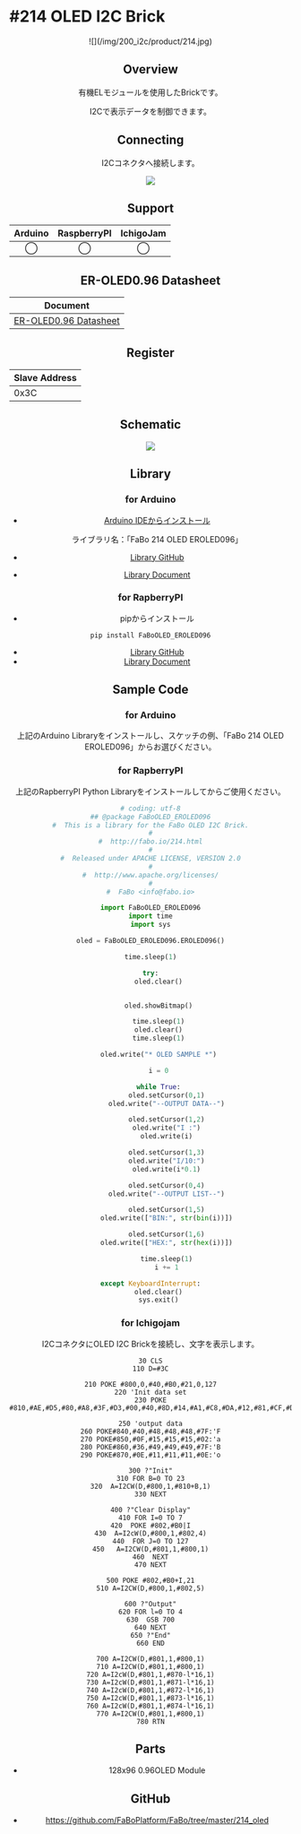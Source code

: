 # #214 OLED I2C Brick

<center>![](/img/200_i2c/product/214.jpg)
<!--COLORME-->

## Overview
有機ELモジュールを使用したBrickです。

I2Cで表示データを制御できます。

## Connecting
I2Cコネクタへ接続します。

![](/img/200_i2c/connect/214_oled_connect.jpg)

## Support
|Arduino|RaspberryPI|IchigoJam|
|:--:|:--:|:--:|
|◯|◯|◯|

## ER-OLED0.96 Datasheet
| Document |
| -- |
| [ER-OLED0.96 Datasheet](http://www.buydisplay.com/download/manual/ER-OLED0.96_Series_Datasheet.pdf) |

## Register
| Slave Address |
| -- |
| 0x3C |

## Schematic
![](/img/200_i2c/schematic/214_oled.png)

## Library
### for Arduino
- [Arduino IDEからインストール](http://fabo.io/library_install.html)

  ライブラリ名：「FaBo 214 OLED EROLED096」

- [Library GitHub](https://github.com/FaBoPlatform/FaBoOLED-EROLED096-Library)
- [Library Document](http://fabo.io/doxygen/FaBoOLED-EROLED096-Library)

### for RapberryPI
- pipからインストール
```
pip install FaBoOLED_EROLED096
```
- [Library GitHub](https://github.com/FaBoPlatform/FaBoOLED-EROLED096-Python)
- [Library Document](http://fabo.io/doxygen/FaBoOLED-EROLED096-Python/)

## Sample Code
### for Arduino
上記のArduino Libraryをインストールし、スケッチの例、「FaBo 214 OLED EROLED096」からお選びください。

### for RapberryPI
上記のRapberryPI Python Libraryをインストールしてからご使用ください。

```python
# coding: utf-8
## @package FaBoOLED_EROLED096
#  This is a library for the FaBo OLED I2C Brick.
#
#  http://fabo.io/214.html
#
#  Released under APACHE LICENSE, VERSION 2.0
#
#  http://www.apache.org/licenses/
#
#  FaBo <info@fabo.io>

import FaBoOLED_EROLED096
import time
import sys

oled = FaBoOLED_EROLED096.EROLED096()

time.sleep(1)

try:
    oled.clear()


    oled.showBitmap()

    time.sleep(1)
    oled.clear()
    time.sleep(1)

    oled.write("* OLED SAMPLE *")

    i = 0

    while True:
        oled.setCursor(0,1)
        oled.write("--OUTPUT DATA--")

        oled.setCursor(1,2)
        oled.write("I :")
        oled.write(i)

        oled.setCursor(1,3)
        oled.write("I/10:")
        oled.write(i*0.1)

        oled.setCursor(0,4)
        oled.write("--OUTPUT LIST--")

        oled.setCursor(1,5)
        oled.write(["BIN:", str(bin(i))])

        oled.setCursor(1,6)
        oled.write(["HEX:", str(hex(i))])

        time.sleep(1)
        i += 1

except KeyboardInterrupt:
    oled.clear()
    sys.exit()
```

### for Ichigojam
I2CコネクタにOLED I2C Brickを接続し、文字を表示します。

```
30 CLS
110 D=#3C

210 POKE #800,0,#40,#B0,#21,0,127
220 'Init data set
230 POKE #810,#AE,#D5,#80,#A8,#3F,#D3,#00,#40,#8D,#14,#A1,#C8,#DA,#12,#81,#CF,#D9,#F1,#DB,#20,#A4,#A6,#AF

250 'output data
260 POKE#840,#40,#48,#48,#48,#7F:'F
270 POKE#850,#0F,#15,#15,#15,#02:'a
280 POKE#860,#36,#49,#49,#49,#7F:'B
290 POKE#870,#0E,#11,#11,#11,#0E:'o

300 ?"Init"
310 FOR B=0 TO 23
320  A=I2CW(D,#800,1,#810+B,1)
330 NEXT

400 ?"Clear Display"
410 FOR I=0 TO 7
420  POKE #802,#B0|I
430  A=I2cW(D,#800,1,#802,4)
440  FOR J=0 TO 127
450   A=I2CW(D,#801,1,#800,1)
460  NEXT
470 NEXT

500 POKE #802,#B0+I,21
510 A=I2CW(D,#800,1,#802,5)

600 ?"Output"
620 FOR l=0 TO 4
630  GSB 700
640 NEXT
650 ?"End"
660 END

700 A=I2CW(D,#801,1,#800,1)
710 A=I2CW(D,#801,1,#800,1)
720 A=I2cW(D,#801,1,#870-l*16,1)
730 A=I2cW(D,#801,1,#871-l*16,1)
740 A=I2cW(D,#801,1,#872-l*16,1)
750 A=I2cW(D,#801,1,#873-l*16,1)
760 A=I2cW(D,#801,1,#874-l*16,1)
770 A=I2CW(D,#801,1,#800,1)
780 RTN
```

## Parts
- 128x96 0.96OLED Module

## GitHub
- https://github.com/FaBoPlatform/FaBo/tree/master/214_oled

